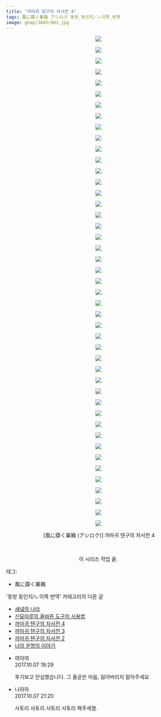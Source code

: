 ```yaml
---
title: "까마귀 텐구의 자서전 4"
tags: 風に靡く巣箱 アシロク 동방_동인지／ㄴ이쪽_번역
image: ghap/3845/001.jpg
---
```

<div class="article">
<p style="text-align: center; clear: none; float: none;"><img src="{{ site.nasurl }}/ghap/3845/001.jpg"/></p>
<p style="text-align: center; clear: none; float: none;"><img src="{{ site.nasurl }}/ghap/3845/002.jpg"/></p>
<p style="text-align: center; clear: none; float: none;"><img src="{{ site.nasurl }}/ghap/3845/003.jpg"/></p>
<p style="text-align: center; clear: none; float: none;"><img src="{{ site.nasurl }}/ghap/3845/004.jpg"/></p>
<p style="text-align: center; clear: none; float: none;"><img src="{{ site.nasurl }}/ghap/3845/005.jpg"/></p>
<p style="text-align: center; clear: none; float: none;"><img src="{{ site.nasurl }}/ghap/3845/006.jpg"/></p>
<p style="text-align: center; clear: none; float: none;"><img src="{{ site.nasurl }}/ghap/3845/007.jpg"/></p>
<p style="text-align: center; clear: none; float: none;"><img src="{{ site.nasurl }}/ghap/3845/008.jpg"/></p>
<p style="text-align: center; clear: none; float: none;"><img src="{{ site.nasurl }}/ghap/3845/009.jpg"/></p>
<p style="text-align: center; clear: none; float: none;"><img src="{{ site.nasurl }}/ghap/3845/010.jpg"/></p>
<p style="text-align: center; clear: none; float: none;"><img src="{{ site.nasurl }}/ghap/3845/011.jpg"/></p>
<p style="text-align: center; clear: none; float: none;"><img src="{{ site.nasurl }}/ghap/3845/012.jpg"/></p>
<p style="text-align: center; clear: none; float: none;"><img src="{{ site.nasurl }}/ghap/3845/013.jpg"/></p>
<p style="text-align: center; clear: none; float: none;"><img src="{{ site.nasurl }}/ghap/3845/014.jpg"/></p>
<p style="text-align: center; clear: none; float: none;"><img src="{{ site.nasurl }}/ghap/3845/015.jpg"/></p>
<p style="text-align: center; clear: none; float: none;"><img src="{{ site.nasurl }}/ghap/3845/016.jpg"/></p>
<p style="text-align: center; clear: none; float: none;"><img src="{{ site.nasurl }}/ghap/3845/017.jpg"/></p>
<p style="text-align: center; clear: none; float: none;"><img src="{{ site.nasurl }}/ghap/3845/018.jpg"/></p>
<p style="text-align: center; clear: none; float: none;"><img src="{{ site.nasurl }}/ghap/3845/019.jpg"/></p>
<p style="text-align: center; clear: none; float: none;"><img src="{{ site.nasurl }}/ghap/3845/020.jpg"/></p>
<p style="text-align: center; clear: none; float: none;"><img src="{{ site.nasurl }}/ghap/3845/021.jpg"/></p>
<p style="text-align: center; clear: none; float: none;"><img src="{{ site.nasurl }}/ghap/3845/022.jpg"/></p>
<p style="text-align: center; clear: none; float: none;"><img src="{{ site.nasurl }}/ghap/3845/023.jpg"/></p>
<p style="text-align: center; clear: none; float: none;"><img src="{{ site.nasurl }}/ghap/3845/024.jpg"/></p>
<p style="text-align: center; clear: none; float: none;"><img src="{{ site.nasurl }}/ghap/3845/025.jpg"/></p>
<p style="text-align: center; clear: none; float: none;"><img src="{{ site.nasurl }}/ghap/3845/026.jpg"/></p>
<p style="text-align: center; clear: none; float: none;"><img src="{{ site.nasurl }}/ghap/3845/027.jpg"/></p>
<p style="text-align: center; clear: none; float: none;"><img src="{{ site.nasurl }}/ghap/3845/028.jpg"/></p>
<p style="text-align: center; clear: none; float: none;"><img src="{{ site.nasurl }}/ghap/3845/029.jpg"/></p>
<p style="text-align: center; clear: none; float: none;"><img src="{{ site.nasurl }}/ghap/3845/030.jpg"/></p>
<p style="text-align: center; clear: none; float: none;"><img src="{{ site.nasurl }}/ghap/3845/031.jpg"/></p>
<p style="text-align: center; clear: none; float: none;"><img src="{{ site.nasurl }}/ghap/3845/032.jpg"/></p>
<p style="text-align: center; clear: none; float: none;"><img src="{{ site.nasurl }}/ghap/3845/033.jpg"/></p>
<p style="text-align: center; clear: none; float: none;"><img src="{{ site.nasurl }}/ghap/3845/034.jpg"/></p>
<p style="text-align: center; clear: none; float: none;"><img src="{{ site.nasurl }}/ghap/3845/035.jpg"/></p>
<p style="text-align: center; clear: none; float: none;"><img src="{{ site.nasurl }}/ghap/3845/036.jpg"/></p>
<p style="text-align: center; clear: none; float: none;"><img src="{{ site.nasurl }}/ghap/3845/037.jpg"/></p>
<p style="text-align: center; clear: none; float: none;"><img src="{{ site.nasurl }}/ghap/3845/038.jpg"/></p>
<p style="text-align: center; clear: none; float: none;"><img src="{{ site.nasurl }}/ghap/3845/039.jpg"/></p>
<p style="text-align: center; clear: none; float: none;"><img src="{{ site.nasurl }}/ghap/3845/040.jpg"/></p>
<p style="text-align: center; clear: none; float: none;"><img src="{{ site.nasurl }}/ghap/3845/041.jpg"/></p>
<p style="text-align: center; clear: none; float: none;"><img src="{{ site.nasurl }}/ghap/3845/042.jpg"/></p>
<p style="text-align: center; clear: none; float: none;"><img src="{{ site.nasurl }}/ghap/3845/043.jpg"/></p>
<p style="text-align: center; clear: none; float: none;"><img src="{{ site.nasurl }}/ghap/3845/044.jpg"/></p>
<p style="text-align: center; clear: none; float: none;"><img src="{{ site.nasurl }}/ghap/3845/045.jpg"/></p>
<p style="text-align: center; clear: none; float: none;"> [風に靡く巣箱 (アシロク)] 까마귀 텐구의 자서전 4</p>
<p style="text-align: center; clear: none; float: none;"><br/></p>
<p style="text-align: center; clear: none; float: none;">이 시리즈 작업 끝.</p>
</div><div class="tagTrail">
<p>태그: </p>
<ul>
<li>風に靡く巣箱</li>
</ul>
</div><div class="another">
<p>'동방 동인지/ㄴ이쪽 번역' 카테고리의 다른 글</p>
<ul>
<li><a href="/2017-10-17-ghap_3856">새녘의 나라</a></li>
<li><a href="/2017-10-09-ghap_3847">신묘마루의 올바른 도구의 사용법</a></li>
<li><a href="/2017-10-07-ghap_3845">까마귀 텐구의 자서전 4</a></li>
<li><a href="/2017-10-05-ghap_3819">까마귀 텐구의 자서전 3</a></li>
<li><a href="/2017-10-04-ghap_3818">까마귀 텐구의 자서전 2</a></li>
<li><a href="/2017-10-04-ghap_3815">너의 운명의 이야기</a></li>
</ul>
</div><div class="cb_module cb_fluid">
<div class="cb_wrt cb_profile">
<div class="comment">
<ul>
<li class="cb_thumb_off" id="comment15099088">
<div class="cb_comment_area">
<div class="cb_info_area">
<div class="cb_section">
<span class="cb_nick_name">여야여</span>
</div>
<div class="cb_section">
<span class="cb_date">2017.10.07 19:29 </span>
</div>
</div>
<div class="cb_dsc_comment">
<p class="cb_dsc">
											후기보고 안심했습니다. 그 올곧은 마음, 잃어버리지 말아주세요
										</p>
</div>
</div></li>
<li class="cb_thumb_off" id="comment15099158">
<div class="cb_comment_area">
<div class="cb_info_area">
<div class="cb_section">
<span class="cb_nick_name">나하하</span>
</div>
<div class="cb_section">
<span class="cb_date">2017.10.07 21:20 </span>
</div>
</div>
<div class="cb_dsc_comment">
<p class="cb_dsc">
											사토리 사토리 사토리 사토리 해주세염.
										</p>
</div>
</div></li>
</ul>
</div>
</div><!-- commentList close -->
</div>